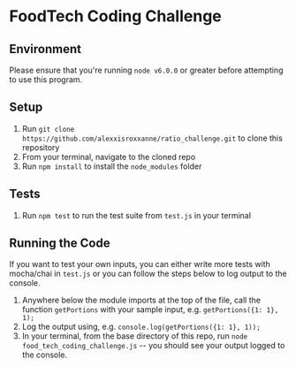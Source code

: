 # FoodTech Coding Challenge

## Environment
Please ensure that you're running `node v6.0.0` or greater before attempting to use this program.

## Setup
1. Run `git clone https://github.com/alexxisroxxanne/ratio_challenge.git` to clone this repository
2. From your terminal, navigate to the cloned repo
3. Run `npm install` to install the `node_modules` folder

## Tests
1. Run `npm test` to run the test suite from `test.js` in your terminal

## Running the Code
If you want to test your own inputs, you can either write more tests with mocha/chai in `test.js` or you can follow the steps below to log output to the console.
1. Anywhere below the module imports at the top of the file, call the function `getPortions` with your sample input, e.g. `getPortions({1: 1}, 1);`
2. Log the output using, e.g. `console.log(getPortions({1: 1}, 1));`
3. In your terminal, from the base directory of this repo, run `node food_tech_coding_challenge.js` -- you should see your output logged to the console.
